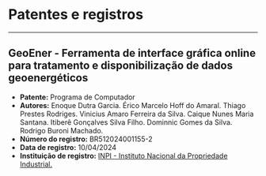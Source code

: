 # Patentes e registros

---

## GeoEner - Ferramenta de interface gráfica online para tratamento e disponibilização de dados geoenergéticos

- **Patente:** Programa de Computador
- **Autores:** Enoque Dutra Garcia. Érico Marcelo Hoff do Amaral. Thiago Prestes Rodriges. Vinicius Amaro Ferreira da Silva. Caique Nunes Maria Santana. Itiberê Gonçalves Silva Filho. Dominnic Gomes da Silva. Rodrigo Buroni Machado.
- **Número do registro:** BR512024001155-2
- **Data de registro:** 10/04/2024
- **Instituição de registro:** [INPI - Instituto Nacional da Propriedade Industrial.](https://www.gov.br/inpi/pt-br)
